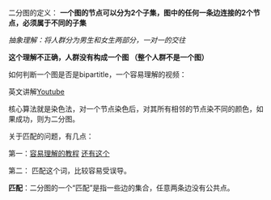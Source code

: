 二分图的定义：
**一个图的节点可以分为2个子集，图中的任何一条边连接的2个节点，必须属于不同的子集**

*抽象理解：将人群分为男生和女生两部分，一对一的交往* 

**这个理解不正确，人群没有构成一个图 （整个人群不是一个图）**

如何判断一个图是否是bipartitle，一个容易理解的视频：

英文讲解[Youtube](https://www.youtube.com/watch?v=bZBmN7I7GNQ)

核心算法就是染色法，对一个节点染色后，对其所有相邻的节点染不同的颜色，如果成功，则为二分图。

关于匹配的问题，有几点：

第一：[容易理解的教程](https://skywt.cn/blog/bipartite-matching/) [还有这个](https://www.renfei.org/blog/bipartite-matching.html)

第二： 匹配这个词，比较容易受误导。

**匹配**：二分图的一个“匹配”是指一些边的集合，任意两条边没有公共点。
